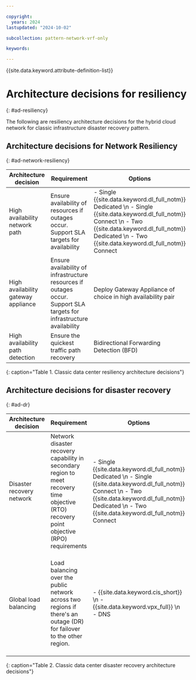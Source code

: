 ```yaml
---

copyright:
  years: 2024
lastupdated: "2024-10-02"

subcollection: pattern-network-vrf-only

keywords:

---
```


{{site.data.keyword.attribute-definition-list}}

# Architecture decisions for resiliency
{: #ad-resiliency}

The following are resiliency architecture decisions for the hybrid cloud network for classic infrastructure disaster recovery pattern.

## Architecture decisions for Network Resiliency
{: #ad-network-resiliency}

| Architecture decision           | Requirement                                                                                                       | Options                                                                                                                                   | Decision                                      | Rationale                                                                                                                   |
|-------------------------------------|-----------------------------------------------------------------------------------------------------------------------|-----------------------------------------------------------------------------------------------------------------------------------------------|---------------------------------------------------|---------------------------------------------------------------------------------------------------------------------------------|
| High availability network path      | Ensure availability of resources if outages occur. Support SLA targets for availability                              | - Single {{site.data.keyword.dl_full_notm}} Dedicated  \n - Single {{site.data.keyword.dl_full_notm}} Connect   \n - Two {{site.data.keyword.dl_full_notm}} Dedicated  \n - Two {{site.data.keyword.dl_full_notm}} Connect | Two {{site.data.keyword.dl_full_notm}} Connect                           | Two {{site.data.keyword.dl_full_notm}} Connect provides a cost effective resilient solution with a short deployment interval and is flexible to meet both hybrid and multi-cloud strategies. |
| High availability gateway appliance | Ensure availability of infrastructure resources if outages occur. Support SLA targets for infrastructure availability | Deploy Gateway Appliance of choice in high availability pair                                                                                        | Deploy Gateway Appliance of choice in high availability  pair     | Ensures if one appliance is unavailable access is still available through remaining gateway appliance.                             |
| High availability path detection    | Ensure the quickest traffic path recovery                                                                             | Bidirectional Forwarding Detection (BFD)                                                                                             | Bidirectional Forwarding Detection (BFD) | Provides a much faster way of detecting link failures compared to the built-in mechanisms within routing protocols.              |
{: caption="Table 1. Classic data center resiliency architecture decisions"}

## Architecture decisions for disaster recovery
{: #ad-dr}

| Architecture decision | Requirement                                                                       | Options                                                                                                                                   | Decision               | Rationale                                                                                                       |
|---------------------------|---------------------------------------------------------------------------------------|-----------------------------------------------------------------------------------------------------------------------------------------------|----------------------------|---------------------------------------------------------------------------------------------------------------------|
| Disaster recovery network | Network disaster recovery capability in secondary region to meet recovery time objective (RTO) recovery point objective (RPO) requirements | - Single {{site.data.keyword.dl_full_notm}} Dedicated  \n - Single {{site.data.keyword.dl_full_notm}} Connect  \n - Two {{site.data.keyword.dl_full_notm}} Dedicated  \n - Two {{site.data.keyword.dl_full_notm}} Connect | Single {{site.data.keyword.dl_full_notm}} Connect | Provides a cost effective and flexible connection into a second region, with metered and unmetered billing options. |
| Global load balancing     | Load balancing over the public network across two regions if there's an outage (DR) for failover to the other region. | - {{site.data.keyword.cis_short}}   \n - {{site.data.keyword.vpx_full}} \n - DNS | {{site.data.keyword.cis_short}} | Provides a cost-effective solution for multi-region load balancing over public internet and offers extra security features                                                                          |
{: caption="Table 2. Classic data center disaster recovery architecture decisions"}
